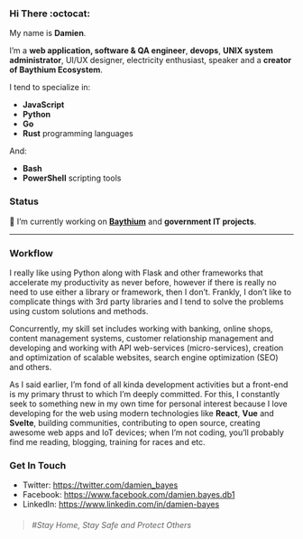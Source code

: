 ### Hi There :octocat:

My name is **Damien**.

I’m a **web application, software & QA engineer**, **devops**, **UNIX system administrator**, UI/UX designer, electricity enthusiast, speaker and a **creator of Baythium Ecosystem**.

I tend to specialize in:

- **JavaScript**
- **Python**
- **Go**
- **Rust** programming languages

And:

- **Bash**
- **PowerShell** scripting tools

### Status

🔭 I’m currently working on [**Baythium**](https://baythium.com) and **government IT projects**.

---

### Workflow

I really like using Python along with Flask and other frameworks that accelerate my productivity as never before, however if there is really no need to use either a library or framework, then I don’t. Frankly, I don’t like to complicate things with 3rd party libraries and I tend to solve the problems using custom solutions and methods.

Concurrently, my skill set includes working with banking, online shops, content management systems, customer relationship management and developing and working with API web-services (micro-services), creation and optimization of scalable websites, search engine optimization (SEO) and others.

As I said earlier, I’m fond of all kinda development activities but a front-end is my primary thrust to which I’m deeply committed. For this, I constantly seek to something new in my own time for personal interest because I love developing for the web using modern technologies like **React**, **Vue** and **Svelte**, building communities, contributing 
to open source, creating awesome web apps and IoT devices; when I’m not coding, you’ll probably find me reading, blogging, training for races and etc.

### Get In Touch

- Twitter: https://twitter.com/damien_bayes
- Facebook: https://www.facebook.com/damien.bayes.db1
- LinkedIn: https://www.linkedin.com/in/damien-bayes

> ###### \#Stay Home, Stay Safe and Protect Others
